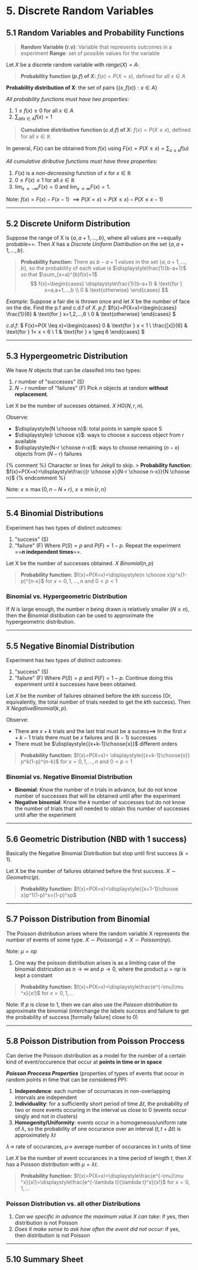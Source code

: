 # 5. Discrete Random Variables
## 5.1 Random Variables and Probability Functions 

> **Random Variable (r.v)**: Variable that represents outcomes in a experiment
> **Range**: set of possible values for the variable

Let $X$ be a discrete random variable with $range(X)=A$: 

> **Probability function ($p.f$) of $X$:** 
$f(x)=P(X=x)$, defined for all $x\in A$

**Probability distribution of X**: the set of pairs $\{(x,f(x)):x \in A \}$

*All probability functions must have two properties:* 
1. $1 \leq f(x) \geq 0$ for all $x \in A$
2. $\sum_{all x \in A} f(x) = 1$

> **Cumulative distributive function ($c.d.f$) of $X$:** 
$f(x)=P(X \leq x)$, defined for all $x\in \mathbb{R}$

In general, $F(x)$ can be obtained from $f(x)$ using $F(x)=P(X \leq x)=\sum_{u \leq x}f(u)$

*All cumulative diributive functions must have three properties:* 
1. $F(x)$ is a *non-decreasing* function of $x$ for $x \in \mathbb{R}$
2. $0 \leq F(x) \leq 1$ for all $x \in \mathbb{R}$
3. $\lim_{x \to -\infty}F(x)=0$ and $\lim_{x \to \infty}F(x)=1$.

Note: $f(x)=F(x)-F(x-1)$ $\implies P(X=x) = P( X \leq x) - P(X \leq x-1)$

---
## 5.2 Discrete Uniform Distribution 
Suppose the range of X is $\{a, a+1, ..., b\}$, where all values are ==equally probable==. Then $X$ has a *Discrete Uniform Distribution* on the set $\{a, a+1, ..., b\}$.

> **Probability function:** There as $b-a+1$ values in the set $\{a, a+1, ..., b\}$, so the probability of each value is $\displaystyle\frac{1}{b-a+1}$ so that $\sum_{x=a}^{b}f(x)=1$
$$ f(x)=\begin{cases}
    \displaystyle\frac{1}{b-a+1} &  \text{for } x=a,a+1,...,b \\
    0 & \text{otherwise}
\end{cases} $$

*Example*: Suppose a fair die is thrown once and let $X$ be the number of face on the die. Find the p.f and c.d.f of $X$. 
$p.f$: 
$f(x)=P(X=x)=\begin{cases}
    \frac{1}{6} &  \text{for } x=1,2,...,6 \\
    0 & \text{otherwise}
\end{cases}
$

$c.d.f$: 
$
F(x)=P(X \leq x)=\begin{cases}
    0 &  \text{for } x < 1 \\
    \frac{[x]}{6} &  \text{for } 1< x < 6 \\
    1 &  \text{for } x \geq 6
\end{cases}
$

----
## 5.3 Hypergeometric Distribution 
We have $N$ objects that can be classifed into two types: 
1. $r$ number of "successes" (S)
2. $N-r$ number of "failures" (F)
Pick $n$ objects at random **without replacement**. 

Let X be the number of sucesses obtained. $X~HG(N,r,n)$.

Observe:  
- $\displaystyle{N \choose n}$: total points in sample space S
- $\displaystyle{r \choose x}$: ways to choose x success object from r available
- $\displaystyle{N-r \choose n-x}$: ways to choose remaining $(n-x)$ objects from $(N-r)$ failures

{% comment %} 
     Character or lines for Jekyll to skip.
    > **Probability function**: $f(x)=P(X=x)=\displaystyle\frac{{r \choose x}{N-r \choose n-x}}{N \choose n}$
{% endcomment %}

Note: $x \geq \max\{0, n-N+r\}$, $x \leq \min\{r, n\}$

---
## 5.4 Binomial Distributions 
Experiment has two types of distinct outcomes: 
1. "success" (S)
2. "failure" (F)
Where $P(S)=p$ and $P(F)=1-p$. Repeat the experiment ==**$n$ independent times**==. 

Let X be the number of successes obtained. $X~Binomial(n,p)$

> **Probability function:** $f(x)=P(X=x)=\displaystyle{n \choose x}p^x(1-p)^{n-x}$
> for $x=0,1,...,n$ and $0 < p < 1$

### Binomial vs. Hypergeometric Distribution 
If $N$ is large enough, the number $n$ being drawn is relatively smaller ($N \geq n$), then the Binomial distibution can be used to approximate the hypergeometric distribution. 

---
## 5.5 Negative Binomial Distribution 
Experiment has two types of distinct outcomes: 
1. "success" (S)
2. "failure" (F)
Where $P(S)=p$ and $P(F)=1-p$. Continue doing this experiment until $k$ successes have been obtained.

Let $X$ be the number of failures obtained before the $k$th success (Or, equivalently, the total number of trials needed to get the $k$th success). Then $X~Negative Binomial(k,p)$.

Observe: 
- There are $x+k$ trials and the last trial must be a sucess$\implies$ In the first $x+k-1$ trials there must be $x$ failures and $(k-1)$ successes
- There must be $\displaystyle{{x+k-1}\choose{x}}$ different orders 

> **Probability function:** $f(x)=P(X=x)= \displaystyle{{x+k-1}\choose{x}} p^k(1-p)^{n-k}$ for
> $x=0,1,...,n$ and $0 < p < 1$

### Binomial vs. Negative Binomial Distribution 
- **Binomial**: Know the number of $n$ trials in advance, but do not know number of successes that will be obtained until after the experiment 
- **Negative binomial**: Know the $k$ number of successes but do not know the number of trials that will needed to obtain this number of successes until after the experiment

---
## 5.6 Geometric Distribution (NBD with 1 success)
Basically the Negative Binomial Distribution but stop until first success ($k=1$).

Let X be the number of failures obtained before the first success. $X \sim Geometric(p)$.

> **Probability function:** $f(x)=P(X=x)=\displaystyle{{x+1-1}\choose x}p^1(1-p)^x=(1-p)^xp$

---
## 5.7 Poisson Distribution from Binomial 
The Poisson distribution arises where the random variable X represents the number of events of some type. $X \sim Poisson(\mu) = X \sim Poisson(np)$.

Note: $\mu = np$

1. One way the poisson distribution arises is as a limiting case of the binomial districution as $n \to \infty$ and $p \to 0$, where the product $\mu=np$ is kept a constant

> **Probability function:** $f(x)=P(X=x)=\displaystyle\frac{e^{-\mu}\mu ^x}{x!}$ for $x=0,1,...$

Note: If $p$ is close to 1, then we can also use the *Poisson distribution* to approximate the binomial (interchange the labels success and failure to get the probability of success [formally failure] close to 0)

---
## 5.8 Poisson Distribution from Poisson Proccess 
Can derive the Poisson distribution as a model for the number of a certain kind of event/occurence that occur at **points in time or in space**

***Poisson Proccess Properties*** (properties of types of events that occur in random points in time that can be considered PP): 
1. **Independence**: each number of occurnaces in non-overlapping intervals are independent 
2. **Individuality**: for a sufficiently short period of time $\Delta t$, the probability of two or more events occuring in the interval us close to 0 (events occur singly and not in clusters)
3. **Homogenity/Uniformity**: events occur in a homogeneous/uniform rate of $\lambda$, so the probability of one occurance over an interval $(t, t+\Delta t)$ is approximately $\lambda t$

$\lambda \to$ rate of occurances, $\mu \to$ average number of occurances in $t$ units of time

Let $X$ be the number of event occurances in a time period of length $t$, then $X$ has a Poisson distribution with $\mu=\lambda t$.

> **Probability function:** $f(x)=P(X=x)=\displaystyle\frac{e^{-\mu}\mu ^x}{x!}=\displaystyle\frac{e^{-\lambda t}{\lambda t}^x}{x!}$ for $x=0,1,...$

### Poisson Distribution vs. all other Distributions 
1. *Can we specific in advance the maximum value X can take*: if yes, then distribution is not Poisson 
2. *Does it make sense to ask how often the event did not occur*: if yes, then distribution is not Poisson 

---
## 5.10 Summary Sheet 











